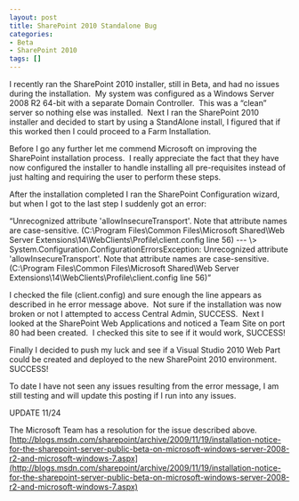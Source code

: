 ```yaml
---
layout: post
title: SharePoint 2010 Standalone Bug
categories:
- Beta
- SharePoint 2010
tags: []
---
```

<div class="bvMsg" id="msgcns!3434442F19CE5B65!337">
<p>I recently ran the SharePoint 2010 installer, still in Beta, and had no issues during the installation.  My system was configured as a Windows Server 2008 R2 64-bit with a separate Domain Controller.  This was a “clean” server so nothing else was installed.  Next I ran the SharePoint 2010 installer and decided to start by using a StandAlone install, I figured that if this worked then I could proceed to a Farm Installation.</p>
<p>Before I go any further let me commend Microsoft on improving the SharePoint installation process.  I really appreciate the fact that they have now configured the installer to handle installing all pre-requisites instead of just halting and requiring the user to perform these steps.</p>
<p>After the installation completed I ran the SharePoint Configuration wizard, but when I got to the last step I suddenly got an error:</p>
<p>“Unrecognized attribute 'allowInsecureTransport'. Note that attribute names are case-sensitive. (C:\Program Files\Common Files\Microsoft Shared\Web Server Extensions\14\WebClients\Profile\client.config line 56) ---
\> System.Configuration.ConfigurationErrorsException: Unrecognized attribute 'allowInsecureTransport'. Note that attribute names are case-sensitive. (C:\Program Files\Common Files\Microsoft Shared\Web Server Extensions\14\WebClients\Profile\client.config line 56)”

I checked the file (client.config) and sure enough the line appears as described in he error message above.&nbsp; Not sure if the installation was now broken or not I attempted to access Central Admin, SUCCESS.&nbsp; Next I looked at the SharePoint Web Applications and noticed a Team Site on port 80 had been created.&nbsp; I checked this site to see if it would work, SUCCESS!

Finally I decided to push my luck and see if a Visual Studio 2010 Web Part could be created and deployed to the new SharePoint 2010 environment.&nbsp; SUCCESS!

To date I have not seen any issues resulting from the error message, I am still testing and will update this posting if I run into any issues.

UPDATE 11/24

The Microsoft Team has a resolution for the issue described above.  
[http://blogs.msdn.com/sharepoint/archive/2009/11/19/installation-notice-for-the-sharepoint-server-public-beta-on-microsoft-windows-server-2008-r2-and-microsoft-windows-7.aspx](http://blogs.msdn.com/sharepoint/archive/2009/11/19/installation-notice-for-the-sharepoint-server-public-beta-on-microsoft-windows-server-2008-r2-and-microsoft-windows-7.aspx)

